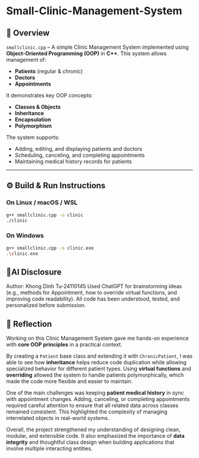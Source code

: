 # Small-Clinic-Management-System
## 📌 Overview
`smallclinic.cpp` – A simple Clinic Management System implemented using **Object-Oriented Programming (OOP)** in **C++**.
This system allows management of:  
- **Patients** (regular & chronic)  
- **Doctors**  
- **Appointments**  

It demonstrates key OOP concepts:  
- **Classes & Objects**  
- **Inheritance**  
- **Encapsulation**  
- **Polymorphism**  

The system supports:  
- Adding, editing, and displaying patients and doctors  
- Scheduling, canceling, and completing appointments  
- Maintaining medical history records for patients

---

## ⚙️ Build & Run Instructions

### On Linux / macOS / WSL
```bash
g++ smallclinic.cpp -o clinic
./clinic
```

### On Windows
```bash
g++ smallclinic.cpp -o clinic.exe
.\clinic.exe
```

## 🤖AI Disclosure
Author: Khong Dinh Tu-24110145 
Used ChatGPT for brainstorming ideas (e.g., methods for Appointment, how to override virtual functions, and improving code readability).
All code has been understood, tested, and personalized before submission.
## 📝 Reflection
Working on this Clinic Management System gave me hands-on experience with **core OOP principles** in a practical context.  

By creating a `Patient` base class and extending it with `ChronicPatient`, I was able to see how **inheritance** helps reduce code duplication while allowing specialized behavior for different patient types. Using **virtual functions** and **overriding** allowed the system to handle patients polymorphically, which made the code more flexible and easier to maintain.  

One of the main challenges was keeping **patient medical history** in sync with appointment changes. Adding, canceling, or completing appointments required careful attention to ensure that all related data across classes remained consistent. This highlighted the complexity of managing interrelated objects in real-world systems.  

Overall, the project strengthened my understanding of designing clean, modular, and extensible code. It also emphasized the importance of **data integrity** and thoughtful class design when building applications that involve multiple interacting entities.
